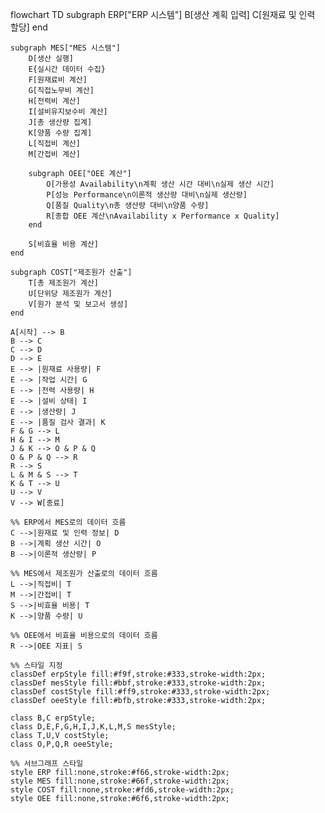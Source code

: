 flowchart TD
    subgraph ERP["ERP 시스템"]
        B[생산 계획 입력]
        C[원재료 및 인력 할당]
    end

    subgraph MES["MES 시스템"]
        D[생산 실행]
        E{실시간 데이터 수집}
        F[원재료비 계산]
        G[직접노무비 계산]
        H[전력비 계산]
        I[설비유지보수비 계산]
        J[총 생산량 집계]
        K[양품 수량 집계]
        L[직접비 계산]
        M[간접비 계산]

        subgraph OEE["OEE 계산"]
            O[가용성 Availability\n계획 생산 시간 대비\n실제 생산 시간]
            P[성능 Performance\n이론적 생산량 대비\n실제 생산량]
            Q[품질 Quality\n총 생산량 대비\n양품 수량]
            R[종합 OEE 계산\nAvailability x Performance x Quality]
        end

        S[비효율 비용 계산]
    end

    subgraph COST["제조원가 산출"]
        T[총 제조원가 계산]
        U[단위당 제조원가 계산]
        V[원가 분석 및 보고서 생성]
    end

    A[시작] --> B
    B --> C
    C --> D
    D --> E
    E --> |원재료 사용량| F
    E --> |작업 시간| G
    E --> |전력 사용량| H
    E --> |설비 상태| I
    E --> |생산량| J
    E --> |품질 검사 결과| K
    F & G --> L
    H & I --> M
    J & K --> O & P & Q
    O & P & Q --> R
    R --> S
    L & M & S --> T
    K & T --> U
    U --> V
    V --> W[종료]

    %% ERP에서 MES로의 데이터 흐름
    C -->|원재료 및 인력 정보| D
    B -->|계획 생산 시간| O
    B -->|이론적 생산량| P

    %% MES에서 제조원가 산출로의 데이터 흐름
    L -->|직접비| T
    M -->|간접비| T
    S -->|비효율 비용| T
    K -->|양품 수량| U

    %% OEE에서 비효율 비용으로의 데이터 흐름
    R -->|OEE 지표| S

    %% 스타일 지정
    classDef erpStyle fill:#f9f,stroke:#333,stroke-width:2px;
    classDef mesStyle fill:#bbf,stroke:#333,stroke-width:2px;
    classDef costStyle fill:#ff9,stroke:#333,stroke-width:2px;
    classDef oeeStyle fill:#bfb,stroke:#333,stroke-width:2px;

    class B,C erpStyle;
    class D,E,F,G,H,I,J,K,L,M,S mesStyle;
    class T,U,V costStyle;
    class O,P,Q,R oeeStyle;

    %% 서브그래프 스타일
    style ERP fill:none,stroke:#f66,stroke-width:2px;
    style MES fill:none,stroke:#66f,stroke-width:2px;
    style COST fill:none,stroke:#fd6,stroke-width:2px;
    style OEE fill:none,stroke:#6f6,stroke-width:2px;
